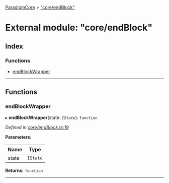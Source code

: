 [ParadigmCore](../README.md) > ["core/endBlock"](../modules/_core_endblock_.md)

# External module: "core/endBlock"

## Index

### Functions

* [endBlockWrapper](_core_endblock_.md#endblockwrapper)

---

## Functions

<a id="endblockwrapper"></a>

###  endBlockWrapper

▸ **endBlockWrapper**(state: *`IState`*): `function`

*Defined in [core/endBlock.ts:19](https://github.com/paradigmfoundation/paradigmcore/blob/e540330/src/core/endBlock.ts#L19)*

**Parameters:**

| Name | Type |
| ------ | ------ |
| state | `IState` |

**Returns:** `function`

___

